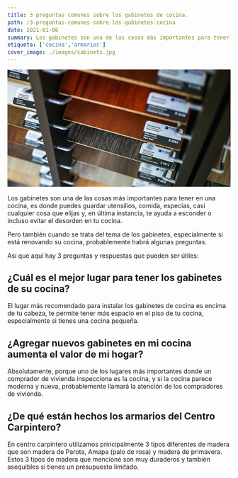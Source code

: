 ```yaml
---
title: 3 preguntas comunes sobre los gabinetes de cocina.
path: /3-preguntas-comunes-sobre-los-gabinetes-cocina
date: 2021-01-06
summary: Los gabinetes son una de las cosas más importantes para tener en una cocina es donde puede almacenar utensilios, comida, especias, casi cualquier cosa que elija.
etiqueta: ['cocina','armarios']
cover_image: ./images/cabinets.jpg
---
```


![background](./images/cabinets.jpg)

Los gabinetes son una de las cosas más importantes para tener en una cocina, es donde puedes guardar utensilios, comida, especias, casi cualquier cosa que elijas y, en última instancia, te ayuda a esconder o incluso evitar el desorden en tu cocina.

Pero también cuando se trata del tema de los gabinetes, especialmente si está renovando su cocina, probablemente habrá algunas preguntas.

Así que aquí hay 3 preguntas y respuestas que pueden ser útiles:

## ¿Cuál es el mejor lugar para tener los gabinetes de su cocina?


El lugar más recomendado para instalar los gabinetes de cocina es encima de tu cabeza, te permite tener más espacio en el piso de tu cocina, especialmente si tienes una cocina pequeña.

## ¿Agregar nuevos gabinetes en mi cocina aumenta el valor de mi hogar?


Absolutamente, porque uno de los lugares más importantes donde un comprador de vivienda inspecciona es la cocina, y si la cocina parece moderna y nueva, probablemente llamará la atención de los compradores de vivienda.

## ¿De qué están hechos los armarios del Centro Carpintero?

En centro carpintero utilizamos principalmente 3 tipos diferentes de madera que son madera de Parota, Amapa (palo de rosa) y madera de primavera.
Estos 3 tipos de madera que mencioné son muy duraderos y también asequibles si tienes un presupuesto limitado.